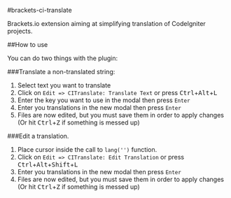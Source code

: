 #brackets-ci-translate

Brackets.io extension aiming at simplifying translation of CodeIgniter projects.

##How to use


You can do two things with the plugin:

###Translate a non-translated string:

1.  Select text you want to translate
2.  Click on `Edit => CITranslate: Translate Text` or press <kbd>Ctrl</kbd>+<kbd>Alt</kbd>+<kbd>L</kbd>
3.  Enter the key you want to use in the modal then press `Enter`
4.  Enter you translations in the new modal then press `Enter`
5.  Files are now edited, but you must save them in order to apply changes (Or hit <kbd>Ctrl</kbd>+<kbd>Z</kbd> if something is messed up)

###Edit a translation.

1. Place cursor inside the call to `lang('')` function.
2. Click on `Edit => CITranslate: Edit Translation` or press <kbd>Ctrl</kbd>+<kbd>Alt</kbd>+<kbd>Shift</kbd>+<kbd>L</kbd>
3.  Enter you translations in the new modal then press `Enter`
4.  Files are now edited, but you must save them in order to apply changes (Or hit <kbd>Ctrl</kbd>+<kbd>Z</kbd> if something is messed up)
